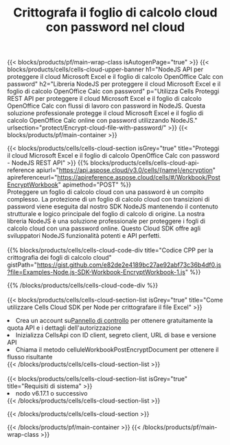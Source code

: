 ﻿---
title:  Crittografa il foglio di calcolo cloud con password nel cloud
description: API cloud e SDK per la protezione di Microsoft Excel e OpenOffice Calc. Crittografa il foglio di calcolo cloud con la password tramite Cells Cloud API. L'SDK supporta tipi di linguaggi di sviluppo. Includono Android, C#, Go, Java, NodeJS, Perl, PHP, Python, Ruby e swift.
---
{{< blocks/products/pf/main-wrap-class isAutogenPage="true" >}}
{{< blocks/products/cells/cells-cloud-upper-banner h1="NodeJS API per proteggere il cloud Microsoft Excel e il foglio di calcolo OpenOffice Calc con password" h2="Libreria NodeJS per proteggere il cloud Microsoft Excel e il foglio di calcolo OpenOffice Calc con password" p="Utilizza Cells Proteggi REST API per proteggere il cloud Microsoft Excel e il foglio di calcolo OpenOffice Calc con flussi di lavoro con password in NodeJS. Questa soluzione professionale protegge il cloud Microsoft Excel e il foglio di calcolo OpenOffice Calc online con password utilizzando NodeJS." urlsection="protect/Encrypt-cloud-file-with-password/" >}}
{{< blocks/products/pf/main-container >}}

{{< blocks/products/cells/cells-cloud-section isGrey="true" title="Proteggi il cloud Microsoft Excel e il foglio di calcolo OpenOffice Calc con password - NodeJS REST API" >}}
{{% blocks/products/cells/cells-cloud-api-reference apiurl="https://api.aspose.cloud/v3.0/cells/{name}/encryption" apireferenceurl="https://apireference.aspose.cloud/cells/#/Workbook/PostEncryptWorkbook" apimethod="POST" %}}
<br/>
Proteggere un foglio di calcolo cloud con una password è un compito complesso. La protezione di un foglio di calcolo cloud con transizioni di password viene eseguita dal nostro SDK NodeJS mantenendo il contenuto strutturale e logico principale del foglio di calcolo di origine. La nostra libreria NodeJS è una soluzione professionale per proteggere i fogli di calcolo cloud con una password online. Questo Cloud SDK offre agli sviluppatori NodeJS funzionalità potenti e API perfetti.
<br/>
<br/>
{{% blocks/products/cells/cells-cloud-code-div title="Codice CPP per la crittografia dei fogli di calcolo cloud" gistPath="https://gist.github.com/e82de2e4189bc27ae92abf73c36b4df0.js?file=Examples-Node.js-SDK-Workbook-EncryptWorkbook-1.js" %}}
  
{{% /blocks/products/cells/cells-cloud-code-div %}}
<br/>
<br/>
{{< blocks/products/cells/cells-cloud-section-list isGrey="true" title="Come utilizzare Cells Cloud SDK per Node per crittografare il file Excel" >}}
<li> Crea un account su<a href="https://dashboard.aspose.cloud/">Pannello di controllo</a> per ottenere gratuitamente la quota API e i dettagli dell'autorizzazione</li>
<li>Inizializza CellsApi con ID client, segreto client, URL di base e versione API</li>
<li>Chiama il metodo celluleWorkbookPostEncryptDocument per ottenere il flusso risultante</li>
{{< /blocks/products/cells/cells-cloud-section-list >}}
<br/>
<br/>
{{< blocks/products/cells/cells-cloud-section-list isGrey="true" title="Requisiti di sistema" >}}
<li>nodo v6.17.1 o successivo</li>
{{< /blocks/products/cells/cells-cloud-section-list >}}

{{< /blocks/products/cells/cells-cloud-section >}}

{{< /blocks/products/pf/main-container >}}
{{< /blocks/products/pf/main-wrap-class >}}
